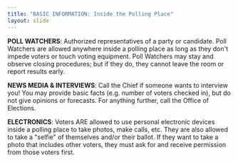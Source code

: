 ```yaml
---
title: "BASIC INFORMATION: Inside the Polling Place"
layout: slide
---
```


**POLL WATCHERS**: Authorized representatives of a party or candidate. Poll Watchers are allowed anywhere inside a polling place as long as they don't impede voters or touch voting equipment. Poll Watchers may stay and observe closing procedures; but if they do, they cannot leave the room or report results early.

**NEWS MEDIA & INTERVIEWS**: Call the Chief if someone wants to interview you! You may provide basic facts (e.g. number of voters checked in), but do not give opinions or forecasts. For anything further, call the Office of Elections.

**ELECTRONICS**: Voters ARE allowed to use personal electronic devices inside a polling place to take photos, make calls, etc. They are also allowed to take a "selfie" of themselves and/or their ballot. If they want to take a photo that includes other voters, they must ask for and receive permission from those voters first.
